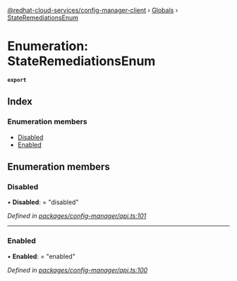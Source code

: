 [@redhat-cloud-services/config-manager-client](../README.md) › [Globals](../globals.md) › [StateRemediationsEnum](stateremediationsenum.md)

# Enumeration: StateRemediationsEnum

**`export`** 

## Index

### Enumeration members

* [Disabled](stateremediationsenum.md#disabled)
* [Enabled](stateremediationsenum.md#enabled)

## Enumeration members

###  Disabled

• **Disabled**: = "disabled"

*Defined in [packages/config-manager/api.ts:101](https://github.com/RedHatInsights/javascript-clients/blob/master/packages/config-manager/api.ts#L101)*

___

###  Enabled

• **Enabled**: = "enabled"

*Defined in [packages/config-manager/api.ts:100](https://github.com/RedHatInsights/javascript-clients/blob/master/packages/config-manager/api.ts#L100)*
